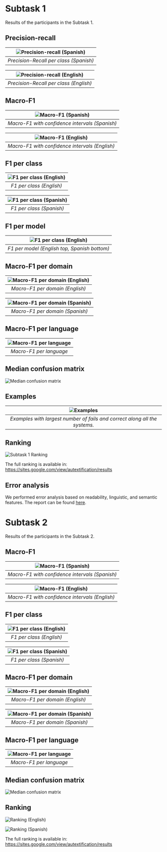 # Subtask 1

Results of the participants in the Subtask 1.

## Precision-recall
| ![Precision-recall (Spanish)](figures/subtask_1_es_scatter_precision_recall.png) | 
|:--:| 
| *Precision-Recall per class (Spanish)* |

| ![Precision-recall (English)](figures/subtask_1_en_scatter_precision_recall.png) | 
|:--:| 
| *Precision-Recall per class (English)* |

## Macro-F1
| ![Macro-F1 (Spanish)](figures/subtask_1_es_errorbar_mf1.png) | 
|:--:| 
| *Macro-F1 with confidence intervals (Spanish)* |

| ![Macro-F1 (English)](figures/subtask_1_en_errorbar_mf1.png) | 
|:--:| 
| *Macro-F1 with confidence intervals (English)* |

## F1 per class
| ![F1 per class (English)](figures/subtask_1_en_boxplot_f1_per_class.png) | 
|:--:| 
| *F1 per class (English)* |

| ![F1 per class (Spanish)](figures/subtask_1_es_boxplot_f1_per_class.png) | 
|:--:| 
| *F1 per class (Spanish)* |

## F1 per model

| ![F1 per class (English)](figures/subtask_1_modelwise_boxplots.png) | 
|:--:| 
| *F1 per model (English top, Spanish bottom)* |

## Macro-F1 per domain
| ![Macro-F1 per domain (English)](figures/subtask_1_en_boxplot_mf1_domains.png) | 
|:--:| 
| *Macro-F1 per domain (English)* |

| ![Macro-F1 per domain (Spanish)](figures/subtask_1_es_boxplot_mf1_domains.png) | 
|:--:| 
| *Macro-F1 per domain (Spanish)* |

## Macro-F1 per language

| ![Macro-F1 per language](figures/subtask_1_boxplot_languages.png) | 
|:--:| 
| *Macro-F1 per language* |

## Median confusion matrix

![Median confusion matrix](figures/subtask_1_median_confusion.png)

## Examples

| ![Examples](figures/subtask_1_examples.png) | 
|:--:| 
| *Examples with largest number of fails and correct along all the systems.* |

## Ranking

![Subtask 1 Ranking](figures/subtask_1_ranking.png)

The full ranking is available in: https://sites.google.com/view/autextification/results

## Error analysis

We performed error analysis based on readability, linguistic, and semantic features. The report can be found [here](https://docs.google.com/document/d/1IYnAmoGgKCHQSvNMYaPzunEnTzaAPFmaM0qSdZPC8RQ/edit?usp=sharing).

# Subtask 2

Results of the participants in the Subtask 2.

## Macro-F1

| ![Macro-F1 (Spanish)](figures/subtask_2_es_errorbar_mf1.png) | 
|:--:| 
| *Macro-F1 with confidence intervals (Spanish)* |

| ![Macro-F1 (English)](figures/subtask_2_en_errorbar_mf1.png) | 
|:--:| 
| *Macro-F1 with confidence intervals (English)* |

## F1 per class
| ![F1 per class (English)](figures/subtask_2_en_boxplot_f1_per_class.png) | 
|:--:| 
| *F1 per class (English)* |

| ![F1 per class (Spanish)](figures/subtask_2_es_boxplot_f1_per_class.png) | 
|:--:| 
| *F1 per class (Spanish)* |

## Macro-F1 per domain
| ![Macro-F1 per domain (English)](figures/subtask_2_en_boxplot_mf1_domains.png) | 
|:--:| 
| *Macro-F1 per domain (English)* |

| ![Macro-F1 per domain (Spanish)](figures/subtask_2_es_boxplot_mf1_domains.png) | 
|:--:| 
| *Macro-F1 per domain (Spanish)* |

## Macro-F1 per language

| ![Macro-F1 per language](figures/subtask_2_boxplot_languages.png) | 
|:--:| 
| *Macro-F1 per language* |

## Median confusion matrix

![Median confusion matrix](figures/subtask_2_median_confusion.png)
                           
## Ranking

![Ranking (English)](figures/subtask_2_en_ranking.png)

![Ranking (Spanish)](figures/subtask_2_es_ranking.png)

The full ranking is available in: https://sites.google.com/view/autextification/results
